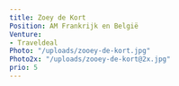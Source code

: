 ```yaml
---
title: Zoey de Kort
Position: AM Frankrijk en België
Venture:
- Traveldeal
Photo: "/uploads/zooey-de-kort.jpg"
Photo2x: "/uploads/zooey-de-kort@2x.jpg"
prio: 5
---
```


